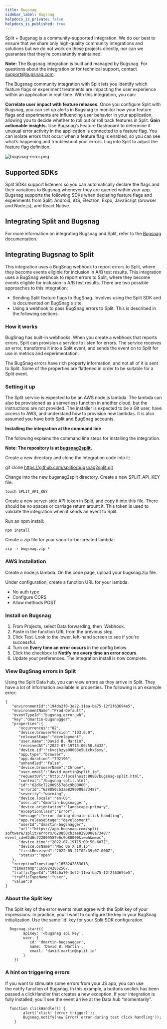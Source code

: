 ```yaml
---
title: Bugsnag
sidebar_label: Bugsnag
helpdocs_is_private: false
helpdocs_is_published: true
---
```


<p>
  <button hidden style={{borderRadius:'8px', border:'1px', fontFamily:'Courier New', fontWeight:'800', textAlign:'left'}}> help.split.io link: https://help.split.io/hc/en-us/articles/5709939011085-Bugsnag <br /> ✘ images still hosted on help.split.io </button>
</p>

Split + Bugsnag is a community-supported integration. We do our best to ensure that we share only high-quality community integrations and solutions but we do not work on these projects directly, nor can we guarantee that they’re consistently maintained.

**Note:** The Bugsnag integration is built and managed by Bugsnag. For questions about the integration or for technical support, contact support@bugsnag.com.

The Bugsnag community integration with Split lets you identify which feature flags or experiment treatments are impacting the user experience within an application in real-time. With this integration, you can:

**Correlate user impact with feature releases.** Once you configure Split with Bugsnag, you can set up alerts in Bugsnag to monitor how your feature flags and experiments are influencing user behavior in your application, allowing you to decide whether to roll out or roll back features in Split. 
**Gain actionable insights.** Use Bugsnag’s Feature Dashboard to determine if unusual error activity in the application is connected to a feature flag. You can isolate errors that occur when a feature flag is enabled, so you can see what’s happening and troubleshoot your errors. Log into Split to adjust the feature flag definition.

<p>
  <img src="https://help.split.io/hc/article_attachments/5709949405965/bugsnag-error.png" alt="bugsnag-error.png" />
</p>

## Supported SDKs

Split SDKs support listeners so you can automatically declare the flags and their variations to Bugsnag whenever they are queried within your app. Bugsnag supports the following SDKs when declaring feature flags and experiments from Split: Android, iOS, Electron, Expo, JavaScript (browser and Node.js), and React Native. 

## Integrating Split and Bugsnag

For more information on integrating Bugsnag and Split, refer to the [Bugsnag](https://docs.bugsnag.com/product/integrations/feature-management/split) documentation. 

## Integrating Bugsnag to Split

This integration uses a BugSnag webhook to report errors to Split, where they become events eligible for inclusion in A/B test results. This integration uses a BugSnag webhook to report errors to Split, where they become events eligible for inclusion in A/B test results. There are two possible approaches to this integration: 

* Sending Split feature flags to BugSnag. Involves using the Split SDK and is documented on BugSnag's site.
* Using a webhook to pass BugSnag errors to Split. This is described in the following sections.

### How it works

BugSnag has built-in webhooks. When you create a webhook that reports errors, Split can provision a service to listen for errors. The service receives an error, transforms it into a Split event, and sends the event on to Split for use in metrics and experimentation.

The BugSnag errors have rich property information, and not all of it is sent to Split. Some of the properties are flattened in order to be suitable for a Split event.

### Setting it up

The Split service is expected to be an AWS node.js lambda. The lambda can also be provisioned as a serverless function in another cloud, but the instructions are not provided. The installer is expected to be a Git user, have access to AWS, and understand how to provision new lambdas. It is also assumed you have both Split and BugSnag accounts.

**Installing the integration at the command line**

The following explains the command line steps for installing the integration.

**Note: The repository is at [bugsnag2split](https://github.com/splitio/bugsnag2split).**

Create a new directory and clone the integration code into it:

git clone https://github.com/splitio/bugsnag2split.git

Change into the new bugsnag2split directory. Create a new SPLIT_API_KEY file:

```
touch SPLIT_API_KEY
```

Create a new server-side API token in Split, and copy it into this file. There should be no spaces or carriage return arount it. This token is used to validate the integration when it sends an event to Split.

Run an npm install:

```
npm install
```

Create a zip file for your soon-to-be-created lambda:

```
zip -r bugsnag.zip *
```

### AWS Installation

Create a node.js lambda. On the code page, upload your bugsnag.zip file.

Under configuration, create a function URL for your lambda.

* No auth type
* Configure CORS
* Allow methods POST

### Install on Bugsnag

1. From Projects, select Data forwarding, then  Webhook.
2. Paste in the function URL from the previous step.
3. Click Test. Look to the lower, left-hand screen to see if you're  successful.
4. Turn on **Every time an error occurs** in the config below.
5. Click the checkbox to **Notify me every time an error occurs**.
6. Update your preferences. The integration install is now complete.

### View BugSnag errors in Split

Using the Split Data hub, you can view errors as they arrive in Split. They have a lot of information available in properties. The following is an example error:

```
{
   "environmentId":"194da2f0-3e22-11ea-ba75-12f2f63694e5",
   "environmentName":"Prod-Default",
   "eventTypeId":"bugsnag_error_wh",
   "key":"dmartin-bugsnagger",
   "properties":{
      "occurrences":"82",
      "device.browserVersion":"103.0.0",
      "releaseStage":"development",
      "user.name":"David B. Martin",
      "receivedAt":"2022-07-19T15:00:50.843Z",
      "device.id":"ckvcjhzya00003e5uichx3sxy",
      "app.type":"browser",
      "app.duration":"792196",
      "unhandled":"false",
      "device.browserName":"Chrome",
      "user.email":"david.martin@split.io",
      "requestUrl":"http://localhost:8080/bugsnag-split.html",
      "context":"/bugsnag-split.html",
      "id":"62d6c722009557e6c9b80000",
      "errorId":"628850cb3ae8290008a73487",
      "severity":"warning",
      "device.locale":"en-US",
      "user.id":"dmartin-bugsnagger",
      "device.orientation":"landscape-primary",
      "exceptionClass":"Error",
      "message":"error during donate click handling",
      "app.releaseStage":"development",
      "userId":"dmartin-bugsnagger",
      "url":"https://app.bugsnag.com/split-software/split/errors/628850cb3ae8290008a73487?event_id=62d6c722009557e6c9b80000&i=wh&m=oc",
      "device.time":"2022-07-19T15:00:50.607Z",
      "device.osName":"Mac OS X 10.15",
      "firstReceived":"2022-05-21T02:39:07.000Z",
      "status":"open"
   },
   "receptionTimestamp":1658242853018,
   "timestamp":1658242852567,
   "trafficTypeId":"194c6a70-3e22-11ea-ba75-12f2f63694e5",
   "trafficTypeName":"user",
   "value":0
}
```

### About the Split key

The Split key of the error events must agree with the Split key of your impressions. In practice, you’ll want to configure the key in your BugSnag initialization. Use the same ‘id’ key for your Split SDK configuration.
```
  Bugsnag.start({
		apiKey: '<bugsnag spi key',
		user: {
		   id: 'dmartin-bugsnagger',
		   name: 'David B. Martin',
		   email: 'david.martin@split.io'
	  	}		
	})
```

### A hint on triggering errors

If you want to stimulate some errors from your JS app, you can use the notify function of Bugsnag. In this example, a buttons onclick has been passed a clickHandler that creates a new exception. If your integration is fully installed, you’ll see the event arrive at the Data hub “momentarily”.
```
  function clickHandler() {
		alert('click! (error trigger)');
		Bugsnag.notify(new Error('error during test click handling'));
	}
```